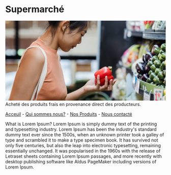 # Supermarché
![dame supermarche](./img/supermarche.jpg)
Acheté des produits frais en provenance direct des producteurs.

 [Acceuil](./Acceuil)  - [Qui sommes nous?](./Qui%20sommes%20nous) - [Nos Produits](./Nos%20Produits)  - [Nous contacté](./Nous%20contacté)  

What is Lorem Ipsum?
Lorem Ipsum is simply dummy text of the printing and typesetting industry. Lorem Ipsum has been the industry's standard dummy text ever since the 1500s, when an unknown printer took a galley of type and scrambled it to make a type specimen book. It has survived not only five centuries, but also the leap into electronic typesetting, remaining essentially unchanged. It was popularised in the 1960s with the release of Letraset sheets containing Lorem Ipsum passages, and more recently with desktop publishing software like Aldus PageMaker including versions of Lorem Ipsum.

